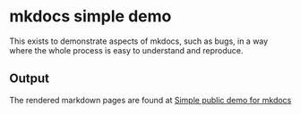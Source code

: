 # mkdocs simple demo

This exists to demonstrate aspects of mkdocs, such as bugs, in a way where the whole process is easy to understand and reproduce.

## Output

The rendered markdown pages are found at [Simple public demo for mkdocs](https://sbonds.github.io/mkdocs-simple-demo/)